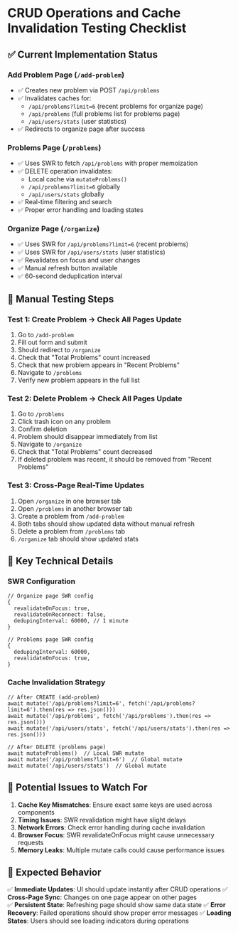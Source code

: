# CRUD Operations and Cache Invalidation Testing Checklist

## ✅ Current Implementation Status

### Add Problem Page (`/add-problem`)
- ✅ Creates new problem via POST `/api/problems`
- ✅ Invalidates caches for:
  - `/api/problems?limit=6` (recent problems for organize page)
  - `/api/problems` (full problems list for problems page)  
  - `/api/users/stats` (user statistics)
- ✅ Redirects to organize page after success

### Problems Page (`/problems`)
- ✅ Uses SWR to fetch `/api/problems` with proper memoization
- ✅ DELETE operation invalidates:
  - Local cache via `mutateProblems()` 
  - `/api/problems?limit=6` globally
  - `/api/users/stats` globally
- ✅ Real-time filtering and search
- ✅ Proper error handling and loading states

### Organize Page (`/organize`)
- ✅ Uses SWR for `/api/problems?limit=6` (recent problems)
- ✅ Uses SWR for `/api/users/stats` (user statistics)
- ✅ Revalidates on focus and user changes
- ✅ Manual refresh button available
- ✅ 60-second deduplication interval

## 🧪 Manual Testing Steps

### Test 1: Create Problem → Check All Pages Update
1. Go to `/add-problem`
2. Fill out form and submit
3. Should redirect to `/organize` 
4. Check that "Total Problems" count increased
5. Check that new problem appears in "Recent Problems"
6. Navigate to `/problems`
7. Verify new problem appears in the full list

### Test 2: Delete Problem → Check All Pages Update  
1. Go to `/problems`
2. Click trash icon on any problem
3. Confirm deletion
4. Problem should disappear immediately from list
5. Navigate to `/organize`
6. Check that "Total Problems" count decreased
7. If deleted problem was recent, it should be removed from "Recent Problems"

### Test 3: Cross-Page Real-Time Updates
1. Open `/organize` in one browser tab
2. Open `/problems` in another browser tab
3. Create a problem from `/add-problem`
4. Both tabs should show updated data without manual refresh
5. Delete a problem from `/problems` tab
6. `/organize` tab should show updated stats

## 🔧 Key Technical Details

### SWR Configuration
```tsx
// Organize page SWR config
{
  revalidateOnFocus: true,
  revalidateOnReconnect: false,
  dedupingInterval: 60000, // 1 minute
}

// Problems page SWR config  
{
  dedupingInterval: 60000,
  revalidateOnFocus: true,
}
```

### Cache Invalidation Strategy
```tsx
// After CREATE (add-problem)
await mutate('/api/problems?limit=6', fetch('/api/problems?limit=6').then(res => res.json()))
await mutate('/api/problems', fetch('/api/problems').then(res => res.json()))  
await mutate('/api/users/stats', fetch('/api/users/stats').then(res => res.json()))

// After DELETE (problems page)
await mutateProblems()  // Local SWR mutate
await mutate('/api/problems?limit=6')  // Global mutate
await mutate('/api/users/stats')  // Global mutate
```

## 🐛 Potential Issues to Watch For

1. **Cache Key Mismatches**: Ensure exact same keys are used across components
2. **Timing Issues**: SWR revalidation might have slight delays
3. **Network Errors**: Check error handling during cache invalidation
4. **Browser Focus**: SWR revalidateOnFocus might cause unnecessary requests
5. **Memory Leaks**: Multiple mutate calls could cause performance issues

## 🎯 Expected Behavior

✅ **Immediate Updates**: UI should update instantly after CRUD operations
✅ **Cross-Page Sync**: Changes on one page appear on other pages  
✅ **Persistent State**: Refreshing page should show same data state
✅ **Error Recovery**: Failed operations should show proper error messages
✅ **Loading States**: Users should see loading indicators during operations
